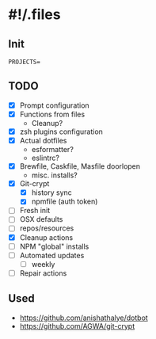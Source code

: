 # #!/.files

## Init

```shell
PROJECTS=
```

## TODO
- [X] Prompt configuration
- [X] Functions from files
  - Cleanup?
- [X] zsh plugins configuration
- [X] Actual dotfiles
  - esformatter?
  - eslintrc?
- [X] Brewfile, Caskfile, Masfile doorlopen
  - misc. installs?
- [X] Git-crypt
  - [X] history sync
  - [X] npmfile (auth token)
- [ ] Fresh init
- [ ] OSX defaults
- [ ] repos/resources
- [X] Cleanup actions
- [ ] NPM "global" installs
- [ ] Automated updates
  - [ ] weekly
- [ ] Repair actions

## Used
- https://github.com/anishathalye/dotbot
- https://github.com/AGWA/git-crypt
